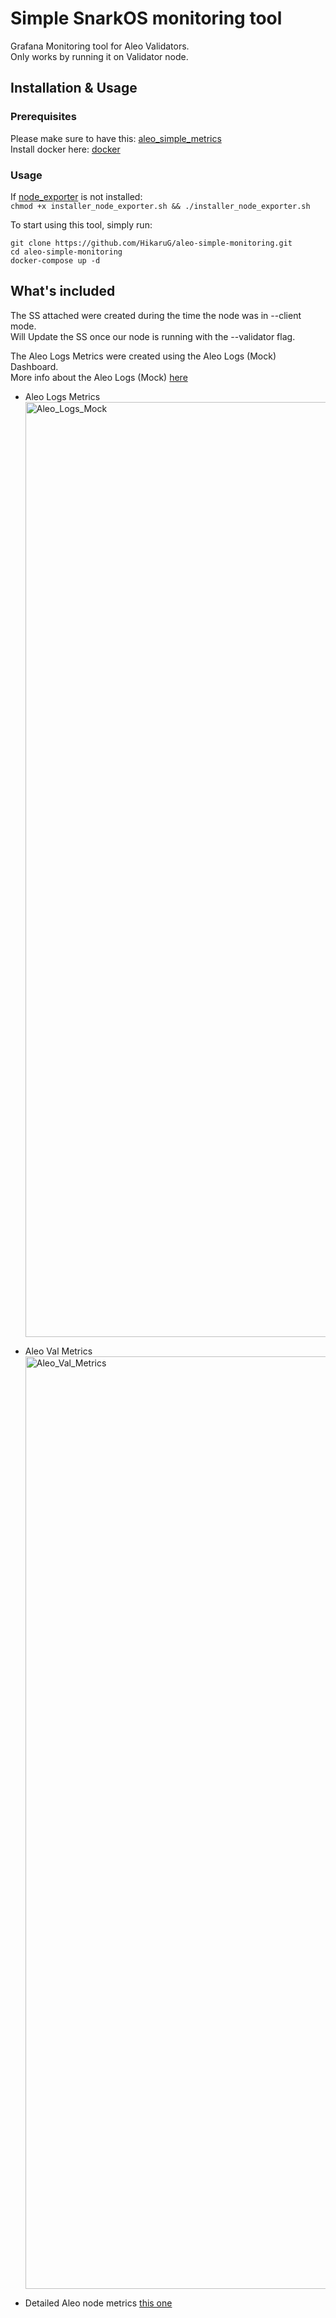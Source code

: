 # Simple SnarkOS monitoring tool

Grafana Monitoring tool for Aleo Validators.  
Only works by running it on Validator node.   

## Installation & Usage

### Prerequisites
Please make sure to have this: [aleo_simple_metrics](src/SimpleAleoMetrics.md)  
Install docker here: [docker](https://docs.docker.com/engine/install/ubuntu/)  


### Usage
If [node_exporter](https://github.com/prometheus/node_exporter) is not installed:  
`chmod +x installer_node_exporter.sh && ./installer_node_exporter.sh`

To start using this tool, simply run:  

```
git clone https://github.com/HikaruG/aleo-simple-monitoring.git 
cd aleo-simple-monitoring 
docker-compose up -d 
```

## What's included  
The SS attached were created during the time the node was in --client mode.  
Will Update the SS once our node is running with the --validator flag.  

The Aleo Logs Metrics were created using the Aleo Logs (Mock) Dashboard.  
More info about the Aleo Logs (Mock) [here](etc-promtail/README.md) 

- Aleo Logs Metrics<img width="1496" alt="Aleo_Logs_Mock" src="https://github.com/HikaruG/aleo-simple-monitoring/assets/43375172/39f2b234-42e7-4782-a637-f5b94453875e">

- Aleo Val Metrics<img width="1492" alt="Aleo_Val_Metrics" src="https://github.com/HikaruG/aleo-simple-monitoring/assets/43375172/a479351f-0501-47be-b93c-a21c27e3e8e1">

- Detailed Aleo node metrics [this one](https://grafana.com/grafana/dashboards/1860-node-exporter-full)
